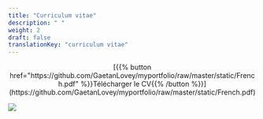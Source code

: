 ```yaml
---
title: "Curriculum vitae"
description: " "
weight: 2
draft: false
translationKey: "curriculum vitae"
---
```



<div align="center" class="button-wrapper">
    [{{% button href="https://github.com/GaetanLovey/myportfolio/raw/master/static/French.pdf" %}}Télécharger le CV{{% /button %}}](https://github.com/GaetanLovey/myportfolio/raw/master/static/French.pdf)
</div>


![](/French.png)
